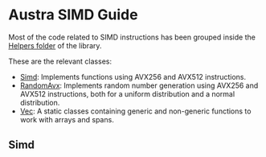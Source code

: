 # Austra SIMD Guide

Most of the code related to SIMD instructions has been grouped inside the [Helpers folder](https://github.com/IanMarteens/Austra/tree/master/Austra.Library/Helpers) of the library.

These are the relevant classes:

* [Simd](https://github.com/IanMarteens/Austra/blob/master/Austra.Library/Helpers/Simd.cs): Implements functions using AVX256 and AVX512 instructions.
* [RandomAvx](https://github.com/IanMarteens/Austra/blob/master/Austra.Library/Helpers/RandomAvx.cs): Implements random number generation using AVX256 and AVX512 instructions, both for a uniform distribution and a normal distribution.
* [Vec](https://github.com/IanMarteens/Austra/blob/master/Austra.Library/Helpers/Vec.cs): A static classes containing generic and non-generic functions to work with arrays and spans.

## Simd